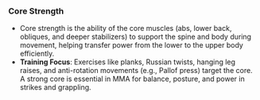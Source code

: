 ### **Core Strength**

- Core strength is the ability of the core muscles (abs, lower back, obliques, and deeper stabilizers) to support the spine and body during movement, helping transfer power from the lower to the upper body efficiently.
- **Training Focus**: Exercises like planks, Russian twists, hanging leg raises, and anti-rotation movements (e.g., Pallof press) target the core. A strong core is essential in MMA for balance, posture, and power in strikes and grappling.